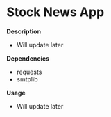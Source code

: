 # Stock News App

**Description**

* Will update later

**Dependencies**
* requests
* smtplib

**Usage**

* Will update later